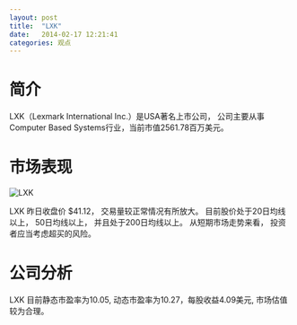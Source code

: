 ```yaml
---
layout: post
title:  "LXK"
date:   2014-02-17 12:21:41
categories: 观点
---
```


# 简介
LXK（Lexmark International Inc.）是USA著名上市公司，
公司主要从事Computer Based Systems行业，当前市值2561.78百万美元。

# 市场表现

![LXK](http://finviz.com/chart.ashx?t=LXK&ty=c&ta=1&p=d&s=l)

LXK 昨日收盘价 $41.12，
交易量较正常情况有所放大。
目前股价处于20日均线以上，
50日均线以上，
并且处于200日均线以上。
从短期市场走势来看，
投资者应当考虑超买的风险。

# 公司分析
LXK 目前静态市盈率为10.05, 动态市盈率为10.27，每股收益4.09美元,
市场估值较为合理。
